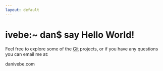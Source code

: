 ```yaml
---
layout: default
---
```


<h1 class="console">ivebe:~ dan$ <span class="black">say Hello World!</span></h1>

Feel free to explore some of the [Git](https://github.com/ivebe) projects, or if you have any questions you can email me at:    
<p class="center" markdown="1">dan<i class="fa fa-at"></i>ivebe.com</p>


